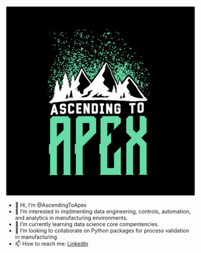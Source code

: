 [![Header](https://github.com/AscendingToApex/AscendingToApex/blob/main/Pictures/Header.png "Header")](https://some-url.dev/)


- 👋 Hi, I’m @AscendingToApex
- 👀 I’m interested in implimenting data engineering, controls, automation, and analytics in manufacturing environments.
- 🌱 I’m currently learning data science core compentencies.
- 💞️ I’m looking to collaborate on Python packages for process validation in manufacturing.
- 📫 How to reach me: [LinkedIn](https://www.linkedin.com/in/clancy-garoutte-ba34ba9b/)

<!---
AscendingToApex/AscendingToApex is a ✨ special ✨ repository because its `README.md` (this file) appears on your GitHub profile.
You can click the Preview link to take a look at your changes.
--->
